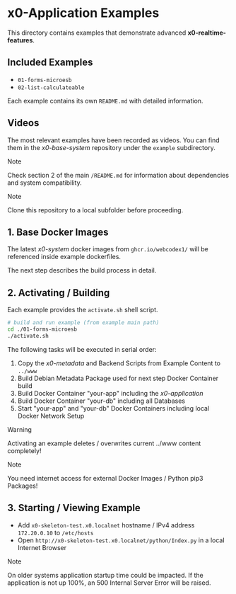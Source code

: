 # x0-Application Examples

This directory contains examples that demonstrate advanced **x0-realtime-features**.

## Included Examples

- `01-forms-microesb`
- `02-list-calculateable`

Each example contains its own `README.md` with detailed information.

## Videos

The most relevant examples have been recorded as videos. 
You can find them in the *x0-base-system* repository under the `example` subdirectory.

>[!NOTE]
> Check section 2 of the main `/README.md` for information about dependencies and system compatibility.

>[!NOTE]
> Clone this repository to a local subfolder before proceeding.

## 1. Base Docker Images

The latest *x0-system* docker images from `ghcr.io/webcodex1/` will be referenced
inside example dockerfiles.

The next step describes the build process in detail.

## 2. Activating / Building

Each example provides the `activate.sh` shell script.

```bash
# build and run example (from example main path)
cd ./01-forms-microesb
./activate.sh
```

The following tasks will be executed in serial order:

1. Copy the *x0-metadata* and Backend Scripts from Example Content to `../www`
2. Build Debian Metadata Package used for next step Docker Container build
3. Build Docker Container "your-app" including the *x0-application*
4. Build Docker Container "your-db" including all Databases
5. Start "your-app" and "your-db" Docker Containers including local Docker Network Setup

>[!WARNING]
> Activating an example deletes / overwrites current ../www content completely!

>[!NOTE]
> You need internet access for external Docker Images / Python pip3 Packages!

## 3. Starting / Viewing Example

- Add `x0-skeleton-test.x0.localnet` hostname / IPv4 address `172.20.0.10` to `/etc/hosts`
- Open `http://x0-skeleton-test.x0.localnet/python/Index.py` in a local Internet Browser

>[!NOTE]
> On older systems application startup time could be impacted. If the application is not
> up 100%, an 500 Internal Server Error will be raised.
